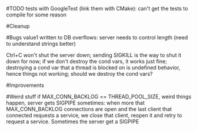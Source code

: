 #TODO
tests with GoogleTest (link them with CMake): can't get the tests to compile for some reason

#Cleanup

#Bugs
value1 written to DB overflows: server needs to control length (need to understand strings better)

Ctrl+C won't shut the server down;
sending SIGKILL is the way to shut it down for now;
if we don't destroy the cond vars, it works just fine;
destroying a cond var that a thread is blocked on is undefined behavior, hence things not working;
should we destroy the cond vars?

#Improvements

#Weird stuff
if MAX_CONN_BACKLOG == THREAD_POOL_SIZE, weird things happen, server gets SIGPIPE sometimes:
when more that MAX_CONN_BACKLOG connections are open and the last client
that connected requests a service, we close that client, reopen it and
retry to request a service. Sometimes the server get a SIGPIPE